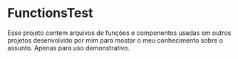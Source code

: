 # FunctionsTest

Esse projeto contem arquivos de funções e componentes usadas em outros projetos desenvolvido por mim para mostar o meu conhecimento sobre o assunto.
Apenas para uso demonstrativo.
